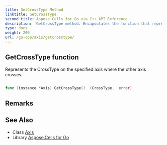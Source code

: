 ```yaml
---
title: GetCrossType Method 
linktitle: GetCrossType
second_title: Aspose.Cells for Go via C++ API Reference
description: 'GetCrossType method. Encapsulates the function that represents getcrosstype in Go.'
type: docs
weight: 200
url: /go-cpp/axis/getcrosstype/
---
```


## GetCrossType function

Represents the CrossType on the specified axis where the other axis crosses.

```go

func (instance *Axis) GetCrossType()  (CrossType,  error) 

```

## Remarks


## See Also

* Class [Axis](../)
* Library [Aspose.Cells for Go](../../)

